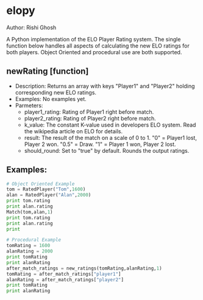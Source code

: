 elopy
======
Author: Rishi Ghosh 

A Python implementation of the ELO Player Rating system. The single function below handles all aspects of calculating the new ELO ratings for both players. Object Oriented and procedural use are both supported.


newRating [function]
-------------
+   Description: Returns an array with keys "Player1" and "Player2" holding corresponding new ELO ratings.
+   Examples: No examples yet.
+   Parmeters: 
    +   player1_rating: Rating of Player1 right before match.
    +   player2_rating: Rating of Player2 right before match.
    +   k_value: The constant K-value used in developers ELO system. Read the wikipedia article on ELO for details.
    +   result: The result of the match on a scale of 0 to 1. "0" = Player1 lost, Player 2 won. "0.5" = Draw. "1" = Player 1 won, Player 2 lost.
    +	should_round: Set to "true" by default. Rounds the output ratings.


Examples:
-------------

```python
# Object Oriented Example
tom = RatedPlayer("Tom",1600)
alan = RatedPlayer("Alan",2000)
print tom.rating
print alan.rating
Match(tom,alan,1)
print tom.rating
print alan.rating
print 

# Procedural Example
tomRating = 1600
alanRating = 2000
print tomRating
print alanRating
after_match_ratings = new_ratings(tomRating,alanRating,1)
tomRating = after_match_ratings["player1"]
alanRating = after_match_ratings["player2"]
print tomRating
print alanRating
```
